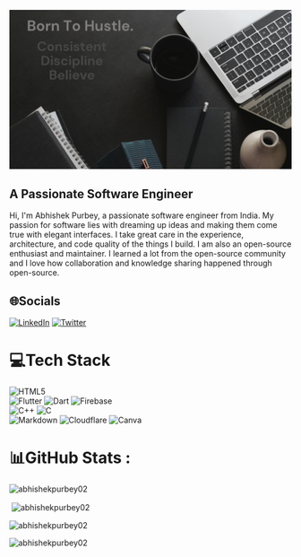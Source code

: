 ![logo](https://github.com/AbhishekPurbey02/AbhishekPurbey02/blob/main/GitBanner.png)
## A Passionate Software Engineer

Hi, I'm Abhishek Purbey, a passionate software engineer from India. My passion for software lies with dreaming up ideas and making them come true with elegant interfaces. I take great care in the experience, architecture, and code quality of the things I build. I am also an open-source enthusiast and maintainer. I learned a lot from the open-source community and I love how collaboration and knowledge sharing happened through open-source.

## 🌐Socials
[![LinkedIn](https://img.shields.io/badge/LinkedIn-%230077B5.svg?logo=linkedin&logoColor=white)](https://www.linkedin.com/in/abhishek-purbey-779248232/) [![Twitter](https://img.shields.io/badge/Twitter-%231DA1F2.svg?logo=Twitter&logoColor=white)]( [![Twitter](https://img.shields.io/badge/Twitter-%231DA1F2.svg?logo=Twitter&logoColor=white)])

# 💻Tech Stack
![HTML5](https://img.shields.io/badge/html5-%23E34F26.svg?style=for-the-badge&logo=html5&logoColor=white) 
<br>
![Flutter](https://img.shields.io/badge/Flutter-%2302569B.svg?style=for-the-badge&logo=Flutter&logoColor=white) 
![Dart](https://img.shields.io/badge/dart-%230175C2.svg?style=for-the-badge&logo=dart&logoColor=white) 
![Firebase](https://img.shields.io/badge/firebase-%23039BE5.svg?style=for-the-badge&logo=firebase)
<br>
![C++](https://img.shields.io/badge/c++-%2300599C.svg?style=for-the-badge&logo=c%2B%2B&logoColor=white) 
![C](https://img.shields.io/badge/c-%2300599C.svg?style=for-the-badge&logo=c&logoColor=white) 
<br>
![Markdown](https://img.shields.io/badge/markdown-%23000000.svg?style=for-the-badge&logo=markdown&logoColor=white) 
![Cloudflare](https://img.shields.io/badge/Cloudflare-F38020?style=for-the-badge&logo=Cloudflare&logoColor=white)
![Canva](https://img.shields.io/badge/Canva-%2300C4CC.svg?style=for-the-badge&logo=Canva&logoColor=white)
<br>
# 📊GitHub Stats :
<p align="left"> <img src="https://komarev.com/ghpvc/?username=abhishekpurbey02&label=Profile%20views&color=0e75b6&style=flat" alt="abhishekpurbey02" /> </p>
<p>&nbsp;<img align="center" src="https://github-readme-stats.vercel.app/api?username=abhishekpurbey02&show_icons=true&locale=en" alt="abhishekpurbey02" /></p>
<p><img align="center" src="https://github-readme-streak-stats.herokuapp.com/?user=abhishekpurbey02&" alt="abhishekpurbey02" /></p>
<p><img align="left" src="https://github-readme-stats.vercel.app/api/top-langs?username=abhishekpurbey02&show_icons=true&locale=en&layout=compact" alt="abhishekpurbey02" /></p>

